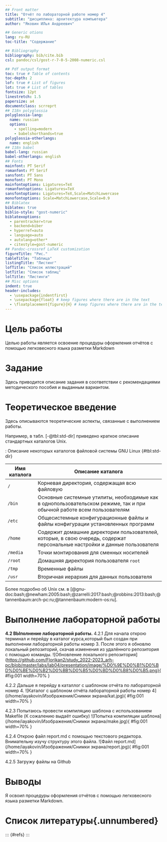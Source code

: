 ```yaml
---
## Front matter
title: "Отчёт по лабораторной работе номер 4"
subtitle: "дисциплина: архитектура компьютера"
author: "Яковин ИЛья Андреевич"

## Generic otions
lang: ru-RU
toc-title: "Содержание"

## Bibliography
bibliography: bib/cite.bib
csl: pandoc/csl/gost-r-7-0-5-2008-numeric.csl

## Pdf output format
toc: true # Table of contents
toc-depth: 2
lof: true # List of figures
lot: true # List of tables
fontsize: 12pt
linestretch: 1.5
papersize: a4
documentclass: scrreprt
## I18n polyglossia
polyglossia-lang:
  name: russian
  options:
	- spelling=modern
	- babelshorthands=true
polyglossia-otherlangs:
  name: english
## I18n babel
babel-lang: russian
babel-otherlangs: english
## Fonts
mainfont: PT Serif
romanfont: PT Serif
sansfont: PT Sans
monofont: PT Mono
mainfontoptions: Ligatures=TeX
romanfontoptions: Ligatures=TeX
sansfontoptions: Ligatures=TeX,Scale=MatchLowercase
monofontoptions: Scale=MatchLowercase,Scale=0.9
## Biblatex
biblatex: true
biblio-style: "gost-numeric"
biblatexoptions:
  - parentracker=true
  - backend=biber
  - hyperref=auto
  - language=auto
  - autolang=other*
  - citestyle=gost-numeric
## Pandoc-crossref LaTeX customization
figureTitle: "Рис."
tableTitle: "Таблица"
listingTitle: "Листинг"
lofTitle: "Список иллюстраций"
lotTitle: "Список таблиц"
lolTitle: "Листинги"
## Misc options
indent: true
header-includes:
  - \usepackage{indentfirst}
  - \usepackage{float} # keep figures where there are in the text
  - \floatplacement{figure}{H} # keep figures where there are in the text
---
```


# Цель работы
Целью работы является освоение процедуры оформления отчётов с помощью легковесного языка разметки Markdown

# Задание

Здесь приводится описание задания в соответствии с рекомендациями
методического пособия и выданным вариантом.

# Теоретическое введение

Здесь описываются теоретические аспекты, связанные с выполнением работы.

Например, в табл. [-@tbl:std-dir] приведено краткое описание стандартных каталогов Unix.

: Описание некоторых каталогов файловой системы GNU Linux {#tbl:std-dir}

| Имя каталога | Описание каталога                                                                                                          |
|--------------|----------------------------------------------------------------------------------------------------------------------------|
| `/`          | Корневая директория, содержащая всю файловую                                                                               |
| `/bin `      | Основные системные утилиты, необходимые как в однопользовательском режиме, так и при обычной работе всем пользователям     |
| `/etc`       | Общесистемные конфигурационные файлы и файлы конфигурации установленных программ                                           |
| `/home`      | Содержит домашние директории пользователей, которые, в свою очередь, содержат персональные настройки и данные пользователя |
| `/media`     | Точки монтирования для сменных носителей                                                                                   |
| `/root`      | Домашняя директория пользователя  `root`                                                                                   |
| `/tmp`       | Временные файлы                                                                                                            |
| `/usr`       | Вторичная иерархия для данных пользователя                                                                                 |

Более подробно об Unix см. в [@gnu-doc:bash;@newham:2005:bash;@zarrelli:2017:bash;@robbins:2013:bash;@tannenbaum:arch-pc:ru;@tannenbaum:modern-os:ru].

# Выполнение лабораторной работы

**4.2 ВЫполнение лабораторной работы.**
4.2.1 Для начала открою терминал и перейду в каталог курса,который был создан при выполнении лабораторной работы номер 3. После этого я обновлю локальный репозиторий, скачав изменения из удалённого репозитория с помощью команды.
![Обновление локального репозитория](https://github.com/Florikan2/study_2022-2023_arh-pc/blob/master/labs/lab04/presentation/image/%D0%9E%D0%B1%D0%BD%D0%BE%D0%B2%D0%BB%D0%B5%D0%BD%D0%B8%D0%B5.png}{ #fig:001 width=70% }

4.2.2  Дальше я перейду в каталлог с шаблоном отчёта по лабораторной номер 4.
![Каталог с шаблоном отчёта лабораторной работы номер 4](i/home/iayakovin/Изображения/Снимки экрана/kat.jpg){ #fig:001 width=70% }

4.2.3 Попытаюсь провести компиляцию шаблона с использованием Makefile (К сожалению выдаёт ошибку)
![Попытка компиляции шаблона](/home/iayakovin/Изображения/Снимки экрана/make.jpg){ #fig:001 width=70% }

4.2.4 Открою файл report.md с помощью текстового редактора. Внимательну изучу структуру этого файла.
![Файл report.md](/home/iayakovin/Изображения/Снимки экрана/report.jpg){ #fig:001 width=70% }


4.2.5 Загружу файлы на Github



# Выводы

Я освоил процедуры оформления отчётов с помощью легковесного языка разметки Markdown.

# Список литературы{.unnumbered}

::: {#refs}
:::
